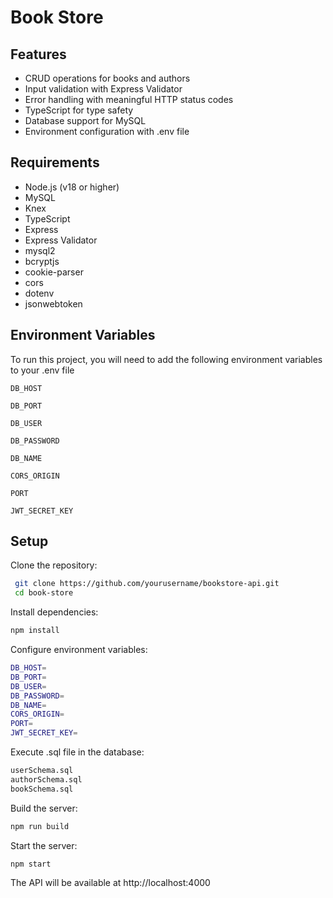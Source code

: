 # Book Store

## Features

- CRUD operations for books and authors
- Input validation with Express Validator
- Error handling with meaningful HTTP status codes
- TypeScript for type safety
- Database support for MySQL
- Environment configuration with .env file

## Requirements

- Node.js (v18 or higher)
- MySQL
- Knex
- TypeScript
- Express
- Express Validator
- mysql2
- bcryptjs
- cookie-parser
- cors
- dotenv
- jsonwebtoken

## Environment Variables

To run this project, you will need to add the following environment variables to your .env file

`DB_HOST`

`DB_PORT`

`DB_USER`

`DB_PASSWORD`

`DB_NAME`

`CORS_ORIGIN`

`PORT`

`JWT_SECRET_KEY`

## Setup

Clone the repository:

```bash
 git clone https://github.com/yourusername/bookstore-api.git
 cd book-store
```

Install dependencies:

```bash
npm install
```

Configure environment variables:

```bash
DB_HOST=
DB_PORT=
DB_USER=
DB_PASSWORD=
DB_NAME=
CORS_ORIGIN=
PORT=
JWT_SECRET_KEY=
```

Execute .sql file in the database:

```bash
userSchema.sql
authorSchema.sql
bookSchema.sql
```

Build the server:

```bash
npm run build
```

Start the server:

```bash
npm start
```

The API will be available at http://localhost:4000
